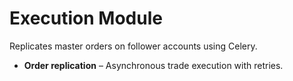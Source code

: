 # Execution Module

Replicates master orders on follower accounts using Celery.

* **Order replication** – Asynchronous trade execution with retries.
